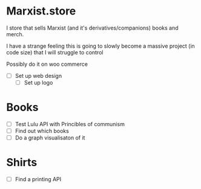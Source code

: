 # Marxist.store

I store that sells Marxist (and it's derivatives/companions) books and merch.

I have a strange feeling this is going to slowly become a massive project (in code size) that I will struggle to control

Possibly do it on woo commerce
- [ ] Set up web design
    - [ ] Set up logo

# Books 
- [ ] Test Lulu API with Princibles of communism
- [ ] Find out which books
- [ ] Do a graph visualisaton of it

# Shirts 
- [ ] Find a printing API

